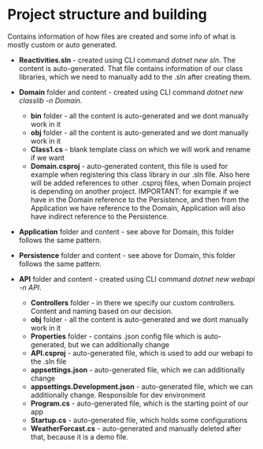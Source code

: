 # Project structure and building

Contains information of how files are created and some info of what is mostly custom or auto generated.

- **Reactivities.sln** - created using CLI command *dotnet new sln*. The content is auto-generated. That file contains information of our class libraries, which we need to manually add to the .sln after creating them.

- **Domain** folder and content - created using CLI command *dotnet new classlib -n Domain*.

    - **bin** folder - all the content is auto-generated and we dont manually work in it
    - **obj** folder - all the content is auto-generated and we dont manually work in it
    - **Class1.cs** - blank template class on which we will work and rename if we want
    - **Domain.csproj** - auto-generated content, this file is used for example when registering this class library in our .sln file. Also here will be added references to other .csproj files, when Domain project is depending on another project. IMPORTANT: for example if we have in the Domain reference to the Persistence, and then from the Application we have reference to the Domain, Application will also have indirect reference to the Persistence.

- **Application** folder and content - see above for Domain, this folder follows the same pattern.

- **Persistence** folder and content - see above for Domain, this folder follows the same pattern.

- **API** folder and content - created using CLI command *dotnet new webapi -n API*.

    - **Controllers** folder - in there we specify our custom controllers. Content and naming based on our decision.
    - **obj** folder - all the content is auto-generated and we dont manually work in it
    - **Properties** folder - contains .json config file which is auto-generated, but we can additionally change
    - **API.csproj** - auto-generated file, which is used to add our webapi to the .sln file
    - **appsettings.json** - auto-generated file, which we can additionally change
    - **appsettings.Development.json** - auto-generated file, which we can additionally change. Responsible for dev environment
    - **Program.cs** - auto-generated file, which is the starting point of our app
    - **Startup.cs** - auto-generated file, which holds some configurations
    - **WeatherForcast.cs** - auto-generated and manually deleted after that, because it is a demo file.
